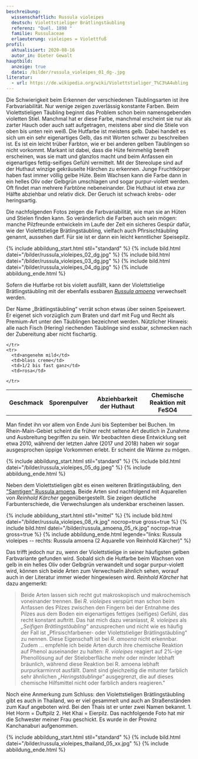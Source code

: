 ```yaml
---
beschreibung:
  wissenschaftlich: Russula violeipes
  deutsch: Violettstieliger Brätlingstäubling
  referenz: "Quél. 1898 "
  familie: Russulaceae
  erlaeuterung: violeipes = Violettfuß
profil:
  aktualisiert: 2020-08-16
  autor_in: Dieter Gewalt
hauptbild:
  anzeige: true
  datei: /bilder/russula_violeipes_01_dg-.jpg
literatur:
  - url: https://de.wikipedia.org/wiki/Violettstieliger_T%C3%A4ubling
---
```

Die Schwierigkeit beim Erkennen der verschiedenen Täublingsarten ist ihre Farbvariabilität. Nur wenige zeigen zuverlässig konstante Farben. Beim Violettstieligen Täubling beginnt das Problem schon beim namensgebenden violetten Stiel. Manchmal hat er diese Farbe, manchmal erscheint sie nur als zarter Hauch oder auch satt aufgetragen, meistens aber sind die Stiele von oben bis unten rein weiß. Die Hutfarbe ist meistens gelb. Dabei handelt es sich um ein sehr eigenartiges Gelb, das mit Worten schwer zu beschreiben ist. Es ist ein leicht trüber Farbton, wie er bei anderen gelben Täublingen so nicht vorkommt. Markant ist dabei, dass die Hüte feinmehlig bereift erscheinen, was sie matt und glanzlos macht und beim Anfassen ein eigenartiges fettig-seifiges Gefühl vermittelt. Mit der Stereolupe sind auf der Huthaut winzige gekräuselte Härchen zu erkennen. Junge Fruchtkörper haben fast immer völlig gelbe Hüte. Beim Wachsen kann die Farbe dann in ein helles Oliv oder Gelbgrün umschlagen und sogar purpur-violett werden. Oft findet man mehrere Farbtöne nebeneinander. Die Huthaut ist etwa zur Hälfte abziehbar und relativ dick. Der Geruch ist schwach krebs- oder heringsartig.

Die nachfolgenden Fotos zeigen die Farbvariabilität, wie man sie an Hüten und Stielen finden kann. So veränderlich die Farben auch sein mögen: manche Pilzfreunde entwickeln im Laufe der Zeit ein sicheres Gespür dafür, wie der Violettstielige Brätlingstäubling, vielfach auch Pfirsischtäubling genannt, aussehen darf. Für sie ist er dann ein leicht kenntlicher Speisepilz.

{% include abbildung_start.html stil="standard" %}
{% include bild.html datei="/bilder/russula_violeipes_02_dg.jpg" %}
{% include bild.html datei="/bilder/russula_violeipes_03_dg.jpg" %}
{% include bild.html datei="/bilder/russula_violeipes_04_dg.jpg" %}
{% include abbildung_ende.html %}

Sofern die Hutfarbe rot bis violett ausfällt, kann der Violettstielige Brätlingstäubling mit der ebenfalls essbaren *[Russula amoena](/pilze/russula-amoena-samtiger-brätlingstäubling)* verwechselt werden.

Der Name „Brätlingstäubling“ verrät schon etwas über seinen Speisewert. Er eigenet sich vorzüglich zum Braten und darf mit Fug und Recht als Premium-Art unter den Täublingen bezeichnet werden. Nützlicher Hinweis: alle nach Fisch (Hering) riechenden Täublinge sind essbar, schmecken nach der Zubereitung aber nicht fischartig.

<div class="table-responsive">
  <table class="table taeubling">
    <tr>
      <th rowspan="2">Geschmack</th>
      <th rowspan="2">Sporenpulver</th>
      <th rowspan="2">Abziehbarkeit der Huthaut</th>
      <th colspan="3" class="text-center">Chemische Reaktion mit FeSO4</th>
    </tr>
    <tr>
      
      
    </tr>
    <tr>
      <td>angenehm mild</td>
      <td>blass creme</td>
      <td>1/2 bis fast ganz</td>
      <td>rosa</td>
       
    </tr>
  </table>
</div>

Man findet ihn vor allem von Ende Juni bis September bei Buchen. Im Rhein-Main-Gebiet scheint die früher recht seltene Art deutlich in Zunahme und Ausbreitung begriffen zu sein. Wir beobachten diese Entwicklung seit etwa 2010, während der letzten Jahre (2017 und 2018) haben wir sogar ausgesprochen üppige Vorkommen erlebt. Er scheint die Wärme zu mögen.

{% include abbildung_start.html stil="standard" %}
{% include bild.html datei="/bilder/russula_violeipes_05_dg.jpeg" %}
{% include abbildung_ende.html %}

Neben dem Violettstieligen gibt es einen weiteren Brätlingstäubling, den ["Samtigen" Russula amoena](/pilze/russula-amoena-samtiger-brätlingstäubling). Beide Arten sind nachfolgend mit Aquarellen von *Reinhold Kärcher* gegenübergestellt. Sie zeigen deutliche Farbunterschiede, die Verwechslungen als undenkbar erscheinen lassen.

{% include abbildung_start.html stil="mittel" %}
{% include bild.html datei="/bilder/russula_violeipes_08_rk.jpg" nocrop=true gross=true %}
{% include bild.html datei="/bilder/russula_amoena_05_rk.jpg" nocrop=true gross=true %}
{% include abbildung_ende.html legende="links: Russula violeipes -- rechts: Russula amoena (2 Aquarelle von Reinhold Kärcher)" %}

Das trifft jedoch nur zu, wenn der Violettstielige in seiner häufigsten gelben Farbvariante gefunden wird. Sobald sich die Hutfarbe beim Wachsen von gelb in ein helles Oliv oder Gelbgrün verwandelt und sogar purpur-violett wird, können sich beide Arten zum Verwechseln ähnlich sehen, worauf auch in der Literatur immer wieder hingewiesen wird. *Reinhold Kärcher* hat dazu angemerkt:

> Beide Arten lassen sich recht gut makroskopisch und makrochemisch voneinander trennen. Bei *R. violeipes* verspürt man schon beim Anfassen des Pilzes zwischen den Fingern bei der Entnahme des Pilzes aus dem Boden ein eigenartiges fettiges (seifiges) Gefühl, das recht konstant auftritt. Das hat mich dazu veranlasst, *R. violeipes* als *„Seifigen Brätlingstäubling“* anzusprechen und nicht wie es häufig der Fall ist „Pfirsischfarbener- oder Violettstieliger Brätlingstäubling“ zu nennen. Diese Eigenschaft ist bei *R. amoena* nicht erkennbar. Zudem ... empfehle ich beide Arten durch ihre chemische Reaktion auf Phenol auseinander zu halten: *R. violeipes* reagiert auf 2%-ige Phenollösung auf der Stieloberfläche mehr oder minder lebhaft bräunlich, während diese Reaktion bei R. amoena lebhaft purpurkarminrot ausfällt. Damit sind gleichzeitig die mitunter farblich sehr ähnlichen *„Heringstäublinge“* ausgegrenzt, die auf dieses chemische Hilfsmittel nicht oder farblich anders reagieren."

Noch eine Anmerkung zum Schluss: den Violettstieligen Brätlingstäubling gibt es auch in Thailand, wo er viel gesammelt und auch an Straßenständen zum Kauf angeboten wird. Bei den Thais ist er unter zwei Namen bekannt. 1. Het Horm = Duftpilz 2. Het Khai = Eierpilz. Das nachfolgende Foto hat mir die Schwester meiner Frau geschickt. Es wurde in der Provinz Kanchanaburi aufgenommen.

{% include abbildung_start.html stil="standard" %}
{% include bild.html datei="/bilder/russula_violeipes_thailand_05_xx.jpg" %}
{% include abbildung_ende.html %}